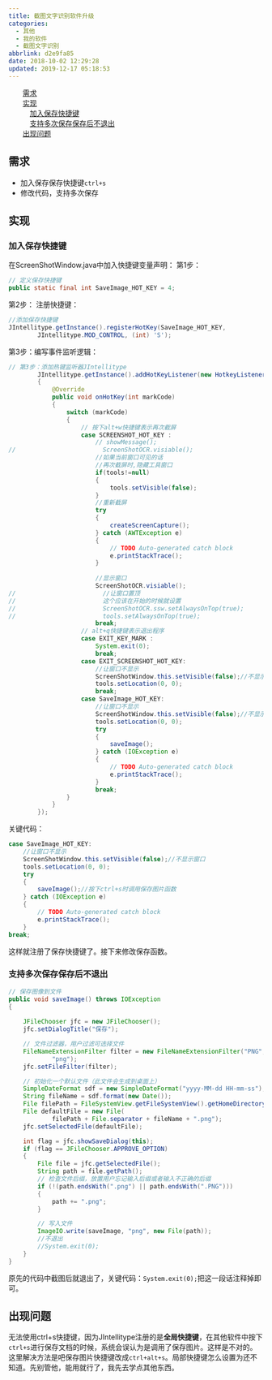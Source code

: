 ```yaml
---
title: 截图文字识别软件升级
categories:
  - 其他
  - 我的软件
  - 截图文字识别
abbrlink: d2e9fa85
date: 2018-10-02 12:29:28
updated: 2019-12-17 05:18:53
---
```

<div id='my_toc'><a href="/blog/d2e9fa85/#需求" class="header_2">需求</a>&nbsp;<br><a href="/blog/d2e9fa85/#实现" class="header_2">实现</a>&nbsp;<br><a href="/blog/d2e9fa85/#加入保存快捷键" class="header_3">加入保存快捷键</a>&nbsp;<br><a href="/blog/d2e9fa85/#支持多次保存保存后不退出" class="header_3">支持多次保存保存后不退出</a>&nbsp;<br><a href="/blog/d2e9fa85/#出现问题" class="header_2">出现问题</a>&nbsp;<br></div>
<style>.header_1{margin-left: 1em;}.header_2{margin-left: 2em;}.header_3{margin-left: 3em;}.header_4{margin-left: 4em;}.header_5{margin-left: 5em;}.header_6{margin-left: 6em;}</style>
<!--more-->
<script>if (navigator.platform.search('arm')==-1){document.getElementById('my_toc').style.display = 'none';}var e,p = document.getElementsByTagName('p');while (p.length>0) {e = p[0];e.parentElement.removeChild(e);}</script>

<!--end-->
## 需求 ##
- 加入保存保存快捷键`ctrl+s`
- 修改代码，支持多次保存

## 实现 ##
### 加入保存快捷键 ###
在ScreenShotWindow.java中加入快捷键变量声明：
第1步：
```java
// 定义保存快捷键
public static final int SaveImage_HOT_KEY = 4;
```
第2步：
注册快捷键：
```java
//添加保存快捷键
JIntellitype.getInstance().registerHotKey(SaveImage_HOT_KEY,
        JIntellitype.MOD_CONTROL, (int) 'S');
```
第3步：编写事件监听逻辑：
```java
// 第3步：添加热键监听器JIntellitype
        JIntellitype.getInstance().addHotKeyListener(new HotkeyListener()
        {
            @Override
            public void onHotKey(int markCode)
            {
                switch (markCode)
                {
                    // 按下alt+w快捷键表示再次截屏
                    case SCREENSHOT_HOT_KEY :
                        // showMessage();
//                        ScreenShotOCR.visiable();
                        //如果当前窗口可见的话
                        //再次截屏时,隐藏工具窗口
                        if(tools!=null)
                        {
                            tools.setVisible(false);
                        }
                        //重新截屏
                        try
                        {
                            createScreenCapture();
                        } catch (AWTException e)
                        {
                            // TODO Auto-generated catch block
                            e.printStackTrace();
                        }
                        
                        //显示窗口
                        ScreenShotOCR.visiable();
//                        //让窗口置顶
//                        这个应该在开始的时候就设置
//                        ScreenShotOCR.ssw.setAlwaysOnTop(true);
//                        tools.setAlwaysOnTop(true);
                        break;
                    // alt+q快捷键表示退出程序
                    case EXIT_KEY_MARK :
                        System.exit(0);
                        break;
                    case EXIT_SCREENSHOT_HOT_KEY:
                        //让窗口不显示
                        ScreenShotWindow.this.setVisible(false);//不显示窗口
                        tools.setLocation(0, 0);
                        break;
                    case SaveImage_HOT_KEY:
                        //让窗口不显示
                        ScreenShotWindow.this.setVisible(false);//不显示窗口
                        tools.setLocation(0, 0);
                        try
                        {
                            saveImage();
                        } catch (IOException e)
                        {
                            // TODO Auto-generated catch block
                            e.printStackTrace();
                        }
                        break;
                }
            }
        });
```
关键代码：
```java
case SaveImage_HOT_KEY:
    //让窗口不显示
    ScreenShotWindow.this.setVisible(false);//不显示窗口
    tools.setLocation(0, 0);
    try
    {
        saveImage();//按下ctrl+s时调用保存图片函数
    } catch (IOException e)
    {
        // TODO Auto-generated catch block
        e.printStackTrace();
    }
break;
```
这样就注册了保存快捷键了。接下来修改保存函数。
### 支持多次保存保存后不退出 ###
```java
// 保存图像到文件
public void saveImage() throws IOException
{
    
    JFileChooser jfc = new JFileChooser();
    jfc.setDialogTitle("保存");

    // 文件过滤器，用户过滤可选择文件
    FileNameExtensionFilter filter = new FileNameExtensionFilter("PNG",
            "png");
    jfc.setFileFilter(filter);

    // 初始化一个默认文件（此文件会生成到桌面上）
    SimpleDateFormat sdf = new SimpleDateFormat("yyyy-MM-dd HH-mm-ss");
    String fileName = sdf.format(new Date());
    File filePath = FileSystemView.getFileSystemView().getHomeDirectory();
    File defaultFile = new File(
            filePath + File.separator + fileName + ".png");
    jfc.setSelectedFile(defaultFile);

    int flag = jfc.showSaveDialog(this);
    if (flag == JFileChooser.APPROVE_OPTION)
    {
        File file = jfc.getSelectedFile();
        String path = file.getPath();
        // 检查文件后缀，放置用户忘记输入后缀或者输入不正确的后缀
        if (!(path.endsWith(".png") || path.endsWith(".PNG")))
        {
            path += ".png";
        }

        // 写入文件
        ImageIO.write(saveImage, "png", new File(path));
        //不退出
        //System.exit(0);
    }
}
```
原先的代码中截图后就退出了，关键代码：`System.exit(0);`把这一段话注释掉即可。

## 出现问题 ##
无法使用ctrl+s快捷键，因为JIntellitype注册的是**全局快捷键**，在其他软件中按下`ctrl+s`进行保存文档的时候，系统会误认为是调用了保存图片。这样是不对的。这里解决方法是吧保存图片快捷键改成`ctrl+alt+s`。局部快捷键怎么设置为还不知道。先别管他，能用就行了，我先去学点其他东西。
